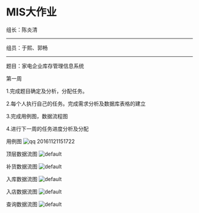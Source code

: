MIS大作业
=========
组长：陈炎清
___________
组员：于熙、郭畅
_______________________
题目：家电企业库存管理信息系统


第一周

1.完成题目确定及分析，分配任务。

2.每个人执行自己的任务。完成需求分析及数据库表格的建立

3.完成用例图，数据流程图

4.进行下一周的任务进度分析及分配

用例图
![qq 20161121151722](https://cloud.githubusercontent.com/assets/16081097/20485820/41ae0bf2-b038-11e6-9cb3-cf63c7125576.png)

顶层数据流图
![default](https://cloud.githubusercontent.com/assets/16081097/20485874/7bb2e264-b038-11e6-80c0-88853aba1416.JPG)

补货数据流图
![default](https://cloud.githubusercontent.com/assets/16081097/20485923/aedc3d3e-b038-11e6-8805-2d366f7f3c35.JPG)

入库数据流图
![default](https://cloud.githubusercontent.com/assets/16081097/20485949/c145120c-b038-11e6-8362-950bf25ef8f4.JPG)

入店数据流图
![default](https://cloud.githubusercontent.com/assets/16081097/20485975/dc47379c-b038-11e6-8292-5f40f9938122.JPG)

查询数据流图
![default](https://cloud.githubusercontent.com/assets/16081097/20486030/1fd53fa4-b039-11e6-8caa-929372e29c6f.JPG)
